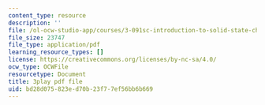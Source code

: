 ```yaml
---
content_type: resource
description: ''
file: /ol-ocw-studio-app/courses/3-091sc-introduction-to-solid-state-chemistry-fall-2010/bd28d075823ed70b23f77ef56bb6b669_0oqHExM3_Ko.pdf
file_size: 23747
file_type: application/pdf
learning_resource_types: []
license: https://creativecommons.org/licenses/by-nc-sa/4.0/
ocw_type: OCWFile
resourcetype: Document
title: 3play pdf file
uid: bd28d075-823e-d70b-23f7-7ef56bb6b669
---
```

